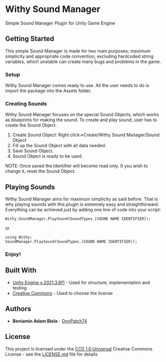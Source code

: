 # Withy Sound Manager

Simple Sound Manager Plugin for Unity Game Engine

## Getting Started

This simple Sound Manager is made for two main purposes; maximum simplicity and appropriate code convention, excluding hardcoded string variables, which unstable can create many bugs and problems in the game.

### Setup

Withy Sound Manager comes ready to use. All the user needs to do is import the package into the Assets folder. 

### Creating Sounds

Withy Sound Manager focuses on the special Sound Objects, which works as blueprints for making the sound. To create and play sound, user has to create the Sound Object. 

1.  Create Sound Object: Right click->Create/Withy Sound Manager/Sound Object
2.	Fill up the Sound Object with all data needed.
3.	Save Sound Object.
4.	Sound Object is ready to be used.

NOTE: Once saved the Identifier will become read only. It you wish to change it, reset the Sound Object.

## Playing Sounds

Withy Sound Manager aims for maximum simplicity as said before. That is why playing sounds with this plugin is extremely easy and straightforward. Everything can be achieved just by adding one line of code into your script:

    Withy.SoundManager.PlaySound(SoundTypes.[SOUND NAME IDENTIFIER]);
  
or

    using Withy;
    SoundManager.PlaySound(SoundTypes.[SOUND NAME IDENTIFIER]);

### Enjoy!

## Built With

  - [Unity Engine v.2021.3.6f1](https://unity3d.com/get-unity/download/archive/) - Used
    for structure, implementation and testing
  - [Creative Commons](https://creativecommons.org/) - Used to choose
    the license

## Authors

  - **Beniamin Adam Biela** -
    [DonPatch74](https://github.com/DonPatch74)

## License

This project is licensed under the [CC0 1.0 Universal](LICENSE.md)
Creative Commons License - see the [LICENSE.md](LICENSE.md) file for
details
